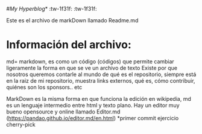 #*My Hyperblog**  :tw-1f31f: :tw-1f31f:

Este es el archivo de markDown  llamado Readme.md 

# Información del archivo:

md= markdown, es como un código (códigos) que permite cambiar ligeramente la forma en que se ve un archivo de texto
Existe por que nosotros queremos contarle al mundo de qué es el repositorio, siempre está en la raiz de mi repositorio, muestra links externos, qué es, cómo contribuir, quiénes son los sponsors.. etc

MarkDown es la misma forma en que funciona la edición en wikipedia, md es un lenguaje intermedio entre html y texto plano. Hay un editor muy bueno opensource y online llamado Editor.md (https://pandao.github.io/editor.md/en.html)
*primer commit ejercicio cherry-pick
